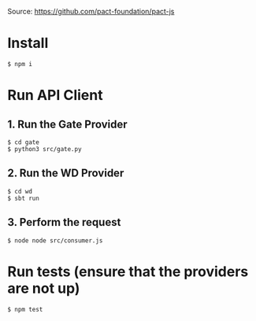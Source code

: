 Source: https://github.com/pact-foundation/pact-js

# Install

```
$ npm i
```

# Run API Client

## 1. Run the Gate Provider

```
$ cd gate
$ python3 src/gate.py
```

## 2. Run the WD Provider

```
$ cd wd
$ sbt run
```

## 3. Perform the request

```
$ node node src/consumer.js 
```

# Run tests (ensure that the providers are not up)

```
$ npm test
```

